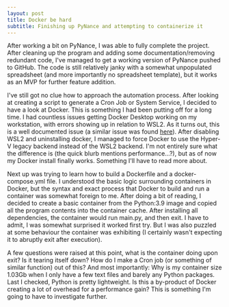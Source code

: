 ```yaml
---
layout: post
title: Docker be hard
subtitle: Finishing up PyNance and attempting to containerize it
---
```


After working a bit on PyNance, I was able to fully complete the project. After cleaning up the
program and adding some documentation/removing redundant code, I've managed to get a working 
version of PyNance pushed to GitHub. The code is still relatively janky with a somewhat
unpopulated spreadsheet (and more importantly no spreadsheet template), but it works as an MVP 
for further feature addition.

I've still got no clue how to approach the automation process. After looking at creating a 
script to generate a Cron Job or System Service, I decided to have a look at Docker. This is 
something I had been putting off for a long time. I had countless issues getting Docker Desktop 
working on my workstation, with errors showing up in relation to WSL2. As it turns out, this 
is a well documented issue (a similar issue was found [here](https://github.com/docker/for-win/issues/8204)).
After disabling WSL2 and uninstalling docker, I managed to force Docker to use the Hyper-V legacy 
backend instead of the WSL2 backend. I'm not entirely sure what the difference is (the quick 
blurb mentions performance...?), but as of now my Docker install finally works. Something I'll 
have to read more about. 

Next up was trying to learn how to build a Dockerfile and a docker-compose.yml file. I understood 
the basic logic surrounding containers in Docker, but the syntax and exact process that Docker 
to build and run a container was somewhat foreign to me. After doing a bit of reading, I decided 
to create a basic container from the Python:3.9 image and copied all the program contents into 
the container cache. After installing all dependencies, the container would run main.py, and then 
exit. I have to admit, I was somewhat surprised it worked first try. But I was also puzzled at some behaviour the container was exhibiting (I certainly wasn't expecting it to abruptly exit 
after execution).

A few questions were raised at this point, what is the container doing upon exit? Is it tearing 
itself down? How do I make a Cron job (or something of similar function) out of this? And most 
importantly: Why is my container size 1.03Gb when I only have a few text files and barely any Python
packages. Last I checked, Python is pretty lightweight. Is this a by-product of Docker creating a lot of 
overhead for a performance gain? This is something I'm going to have to investigate further.